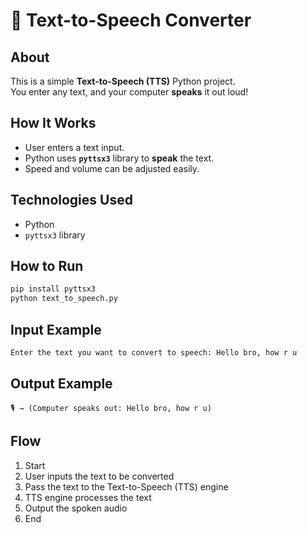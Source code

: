 # 📢 Text-to-Speech Converter

## About
This is a simple **Text-to-Speech (TTS)** Python project.  
You enter any text, and your computer **speaks** it out loud!

## How It Works
- User enters a text input.
- Python uses **`pyttsx3`** library to **speak** the text.
- Speed and volume can be adjusted easily.

## Technologies Used
- Python
- `pyttsx3` library

## How to Run
```bash
pip install pyttsx3
python text_to_speech.py
```
## Input Example

```bash
Enter the text you want to convert to speech: Hello bro, how r u
```
## Output Example
```pgsql
🎙️ → (Computer speaks out: Hello bro, how r u)
```

## Flow 

1. Start
2. User inputs the text to be converted
3. Pass the text to the Text-to-Speech (TTS) engine
4. TTS engine processes the text
5. Output the spoken audio
6. End

